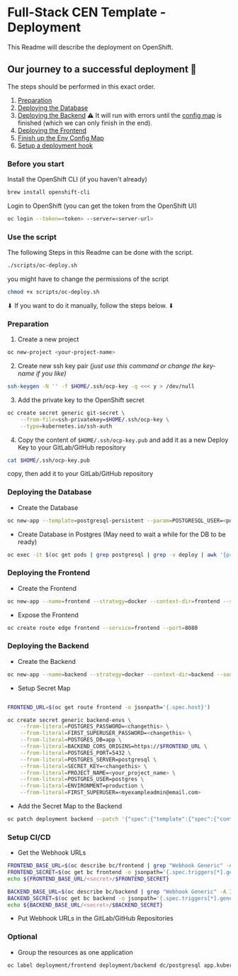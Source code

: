 # Full-Stack CEN Template - Deployment

This Readme will describe the deployment on OpenShift.

## Our journey to a successful deployment 🏁

The steps should be performed in this exact order.

1. [Preparation](#preparation)
2. [Deploying the Database](#database)
3. [Deploying the Backend](#backend) ⚠️ It will run with errors until the [config map](#env-config-map) is finished (which we can only finish in the end).
4. [Deploying the Frontend](#frontend)
5. [Finish up the Env Config Map](#env-config-map)
6. [Setup a deployment hook](#setup-a-deployment-hook)

### Before you start

Install the OpenShift CLI (if you haven't already)

```bash
brew install openshift-cli
```

Login to OpenShift (you can get the token from the OpenShift UI)

```bash
oc login --token=<token> --server=<server-url>
```

### Use the script

The following Steps in this Readme can be done with the script.

```bash
./scripts/oc-deploy.sh
```

you might have to change the permissions of the script

```bash
chmod +x scripts/oc-deploy.sh
```

⬇ If you want to do it manually, follow the steps below. ⬇

### Preparation

1. Create a new project

```bash
oc new-project <your-project-name>
```

2. Create new ssh key pair _(just use this command or change the key-name if you like)_

```bash
ssh-keygen -N '' -f $HOME/.ssh/ocp-key -q <<< y > /dev/null
```

3. Add the private key to the OpenShift secret

```bash
oc create secret generic git-secret \
    --from-file=ssh-privatekey=$HOME/.ssh/ocp-key \
    --type=kubernetes.io/ssh-auth
```

4. Copy the content of `$HOME/.ssh/ocp-key.pub` and add it as a new Deploy Key to your GitLab/GitHub repository

```bash
cat $HOME/.ssh/ocp-key.pub
```

copy, then add it to your GitLab/GitHub repository

### Deploying the Database

- Create the Database

```bash
oc new-app --template=postgresql-persistent --param=POSTGRESQL_USER=<postgres-user> --param=POSTGRESQL_PASSWORD=<postgres-password>

```

- Create Database in Postgres (May need to wait a while for the DB to be ready)

```bash
oc exec -it $(oc get pods | grep postgresql | grep -v deploy | awk '{print $1}') -- psql -c 'CREATE DATABASE app;'
```

### Deploying the Frontend

- Create the Frontend

```bash
oc new-app --name=frontend --strategy=docker --context-dir=frontend --source-secret=git-secret <ssh-git-url>
```

- Expose the Frontend

```bash
oc create route edge frontend --service=frontend --port=8080
```

### Deploying the Backend

- Create the Backend

```bash
oc new-app --name=backend --strategy=docker --context-dir=backend --source-secret=git-secret <ssh-git-url>
```

- Setup Secret Map

```bash

FRONTEND_URL=$(oc get route frontend -o jsonpath='{.spec.host}')

oc create secret generic backend-envs \
    --from-literal=POSTGRES_PASSWORD=<changethis> \
    --from-literal=FIRST_SUPERUSER_PASSWORD=<changethis> \
    --from-literal=POSTGRES_DB=app \
    --from-literal=BACKEND_CORS_ORIGINS=https://$FRONTEND_URL \
    --from-literal=POSTGRES_PORT=5432 \
    --from-literal=POSTGRES_SERVER=postgresql \
    --from-literal=SECRET_KEY=<changethis> \
    --from-literal=PROJECT_NAME=<your_project_name> \
    --from-literal=POSTGRES_USER=postgres \
    --from-literal=ENVIRONMENT=production \
    --from-literal=FIRST_SUPERUSER=<myexampleadmin@email.com>
```

- Add the Secret Map to the Backend

```bash
oc patch deployment backend --patch '{"spec":{"template":{"spec":{"containers":[{"name":"backend","envFrom":[{"secretRef":{"name":"backend-envs"}}]}]}}}}'
```

### Setup CI/CD

- Get the Webhook URLs

```bash
FRONTEND_BASE_URL=$(oc describe bc/frontend | grep "Webhook Generic" -A 1 | tail -n 1 | tr -d ' ')
FRONTEND_SECRET=$(oc get bc frontend -o jsonpath='{.spec.triggers[*].generic.secret}')
echo ${FRONTEND_BASE_URL/<secret>/$FRONTEND_SECRET}
```

```bash
BACKEND_BASE_URL=$(oc describe bc/backend | grep "Webhook Generic" -A 1 | tail -n 1 | tr -d ' ')
BACKEND_SECRET=$(oc get bc backend -o jsonpath='{.spec.triggers[*].generic.secret}')
echo ${BACKEND_BASE_URL/<secret>/$BACKEND_SECRET}
```

- Put Webhook URLs in the GitLab/GitHub Repositories

### Optional

- Group the resources as one application

```bash
oc label deployment/frontend deployment/backend dc/postgresql app.kubernetes.io/part-of=<your-app-name>
```

<!-- 8. Create Extension in Postgres DB

```bash
oc exec -it $(oc get pods | grep postgresql | grep -v deploy | awk '{print $1}') -- psql -d app -c 'CREATE EXTENSION IF NOT EXISTS "uuid-ossp";'
``` -->
